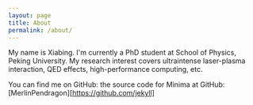 ```yaml
---
layout: page
title: About
permalink: /about/
---
```


My name is Xiabing. I'm currently a PhD student at School of Physics, Peking
University. My research interest covers ultraintense laser-plasma interaction,
QED effects, high-performance computing, etc.

You can find me on GitHub: the source code for Minima at GitHub:
[MerlinPendragon][https://github.com/jekyll]




